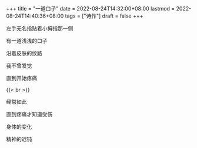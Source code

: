 +++
title = "一道口子"
date = 2022-08-24T14:32:00+08:00
lastmod = 2022-08-24T14:40:36+08:00
tags = ["诗作"]
draft = false
+++

左手无名指贴着小拇指那一侧

有一道浅浅的口子

沿着皮肤的纹路

我不曾发觉

直到开始疼痛

{{< br >}}

经常如此

直到疼痛才知道受伤

身体的变化

精神的迟钝